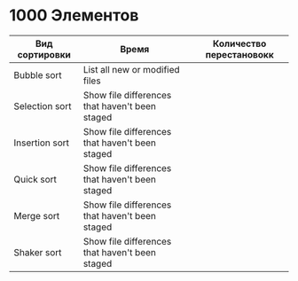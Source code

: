 # 1000 Элементов

| Вид сортировки | Время | Количество перестановокк |
| --- | --- | --- |
| Bubble sort | List all new or modified files |
| Selection sort | Show file differences that haven't been staged |
| Insertion sort | Show file differences that haven't been staged |
| Quick sort | Show file differences that haven't been staged |
| Merge sort | Show file differences that haven't been staged |
| Shaker sort | Show file differences that haven't been staged |
